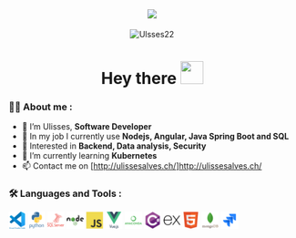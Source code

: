 
<div id="header" align="center">
    <img src="https://media.giphy.com/media/jdPMeyv9rn0hZHh8n9/giphy.gif" width="100" />
    </br>

   <img align="center" src="https://komarev.com/ghpvc/?username=Ulisses22&style=flat-square&color=blue"
        alt="Ulsses22" />

   <h1>
        Hey there
        <img src="https://media.giphy.com/media/hvRJCLFzcasrR4ia7z/giphy.gif" width="40" height="40" />
    </h1>
</div>

### :man_technologist: About me :
- 🦾 I’m Ulisses, **Software Developer**
- 💼 In my job I currently use **Nodejs, Angular, Java Spring Boot and SQL**
- 👀 Interested in **Backend, Data analysis, Security**
- 🌱 I’m currently learning **Kubernetes**
-  📫 Contact me on [http://ulissesalves.ch/]http://ulissesalves.ch/

### :hammer_and_wrench: Languages and Tools :
<div>
    <img src="https://github.com/devicons/devicon/blob/master/icons/vscode/vscode-original-wordmark.svg" width="30"
        height="30" />
    <img src="https://github.com/devicons/devicon/blob/master/icons/python/python-original-wordmark.svg" width="30"
        height="30" />
    <img src="https://github.com/devicons/devicon/blob/master/icons/microsoftsqlserver/microsoftsqlserver-plain-wordmark.svg"
        width="30" height="30" />
    <img src="https://github.com/devicons/devicon/blob/master/icons/nodejs/nodejs-original-wordmark.svg" width="30"
        height="30" />
    <img src="https://github.com/devicons/devicon/blob/master/icons/javascript/javascript-original.svg" width="30"
        height="30" />
    <img src="https://github.com/devicons/devicon/blob/master/icons/vuejs/vuejs-original-wordmark.svg" width="30"
        height="30" />
    <img src="https://github.com/devicons/devicon/blob/master/icons/anaconda/anaconda-original-wordmark.svg" width="30"
        height="30" />
    <img src="https://github.com/devicons/devicon/blob/master/icons/csharp/csharp-original.svg" width="30"
        height="30" />
    <img src="https://github.com/devicons/devicon/blob/master/icons/express/express-original.svg" width="30"
        height="30" />
    <img src="https://github.com/devicons/devicon/blob/master/icons/html5/html5-original.svg" width="30" height="30" />
    <img src="https://github.com/devicons/devicon/blob/master/icons/mongodb/mongodb-original-wordmark.svg" width="30"
        height="30" />
    <img src="https://github.com/devicons/devicon/blob/master/icons/jira/jira-original.svg" width="30" height="30" />
</div>


<!---
Ulisses22/Ulisses22 is a ✨ special ✨ repository because its `README.md` (this file) appears on your GitHub profile.
You can click the Preview link to take a look at your changes.
--->


